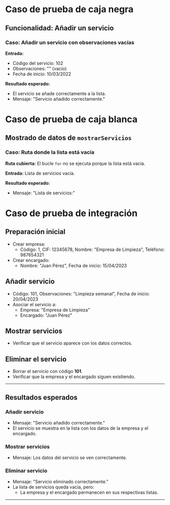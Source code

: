 # Caso de prueba de caja negra

## Funcionalidad: Añadir un servicio
### Caso: Añadir un servicio con observaciones vacías
**Entrada:**
- Código del servicio: 102
- Observaciones: "" (vacío)
- Fecha de inicio: 10/03/2022

**Resultado esperado:**
- El servicio se añade correctamente a la lista.
- Mensaje: "Servicio añadido correctamente."

# Caso de prueba de caja blanca

## Mostrado de datos de `mostrarServicios`

### Caso: Ruta donde la lista está vacía
**Ruta cubierta:** El bucle `for` no se ejecuta porque la lista está vacía.

**Entrada:** Lista de servicios vacía.

**Resultado esperado:**
- Mensaje: "Lista de servicios:"



# Caso de prueba de integración

## Preparación inicial
- Crear empresa:
  - Código: 1, CIF: 12345678, Nombre: "Empresa de Limpieza", Teléfono: 987654321
- Crear encargado:
  - Nombre: "Juan Pérez", Fecha de inicio: 15/04/2023

## Añadir servicio
- Código: 101, Observaciones: "Limpieza semanal", Fecha de inicio: 20/04/2023
- Asociar el servicio a:
  - Empresa: "Empresa de Limpieza"
  - Encargado: "Juan Pérez"

## Mostrar servicios
- Verificar que el servicio aparece con los datos correctos.

## Eliminar el servicio
- Borrar el servicio con código **101**.
- Verificar que la empresa y el encargado siguen existiendo.

---

## Resultados esperados

### Añadir servicio
- Mensaje: "Servicio añadido correctamente."
- El servicio se muestra en la lista con los datos de la empresa y el encargado.

### Mostrar servicios
- Mensaje: Los datos del servicio se ven correctamente.

### Eliminar servicio
- Mensaje: "Servicio eliminado correctamente."
- La lista de servicios queda vacía, pero:
  - La empresa y el encargado permanecen en sus respectivas listas.

---

